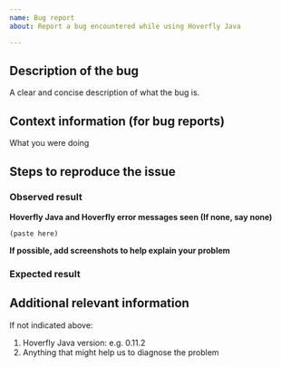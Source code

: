 ```yaml
---
name: Bug report
about: Report a bug encountered while using Hoverfly Java

---
```


<!--
Welcome to the Hoverfly Java issue tracker! Before creating an issue, please note:

1. This tracker should only be used to report bugs
    - For questions and general support, use https://gitter.im/SpectoLabs/hoverfly
2. Use the search function before creating a new issue. Duplicates will be closed and directed to
   the original discussion.
3. When making a bug report, make sure you provide all required information. The easier it is for
   maintainers to reproduce, the faster it'll be fixed.
-->

## Description of the bug
A clear and concise description of what the bug is.

## Context information (for bug reports)
What you were doing

## Steps to reproduce the issue

### Observed result
**Hoverfly Java and Hoverfly error messages seen (If none, say none)**
```
(paste here)
```
**If possible, add screenshots to help explain your problem**

### Expected result



## Additional relevant information
If not indicated above:
1. Hoverfly Java version: e.g. 0.11.2
2. Anything that might help us to diagnose the problem
